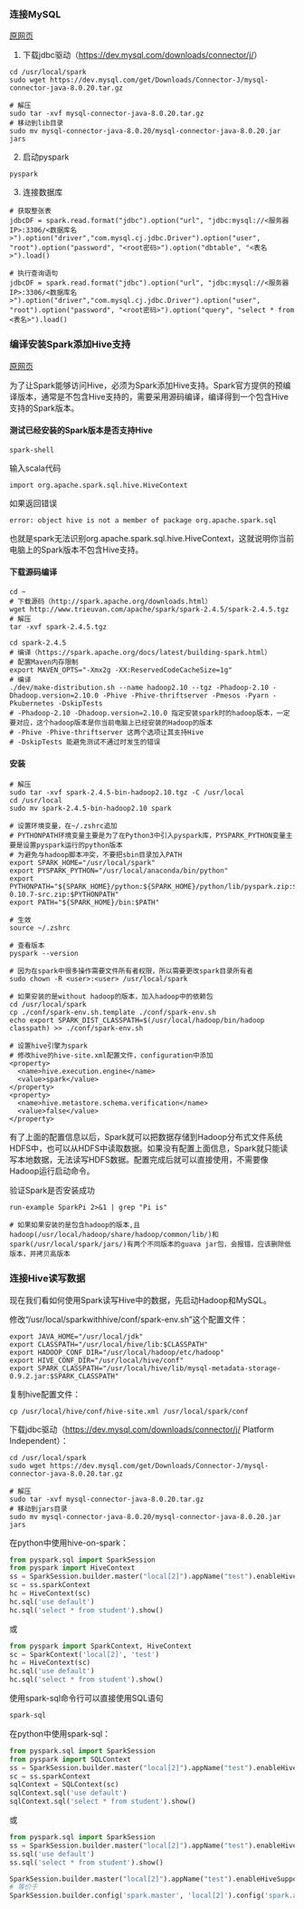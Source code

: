 ### 连接MySQL

[原网页](<http://dblab.xmu.edu.cn/blog/1724-2/>)

1. 下载jdbc驱动（<https://dev.mysql.com/downloads/connector/j/>）

```
cd /usr/local/spark
sudo wget https://dev.mysql.com/get/Downloads/Connector-J/mysql-connector-java-8.0.20.tar.gz

# 解压
sudo tar -xvf mysql-connector-java-8.0.20.tar.gz
# 移动到lib目录
sudo mv mysql-connector-java-8.0.20/mysql-connector-java-8.0.20.jar jars
```

2. 启动pyspark
```
pyspark
```

3. 连接数据库
```
# 获取整张表
jdbcDF = spark.read.format("jdbc").option("url", "jdbc:mysql://<服务器IP>:3306/<数据库名>").option("driver","com.mysql.cj.jdbc.Driver").option("user", "root").option("password", "<root密码>").option("dbtable", "<表名>").load()

# 执行查询语句
jdbcDF = spark.read.format("jdbc").option("url", "jdbc:mysql://<服务器IP>:3306/<数据库名>").option("driver","com.mysql.cj.jdbc.Driver").option("user", "root").option("password", "<root密码>").option("query", "select * from <表名>").load()
```

### 编译安装Spark添加Hive支持

[原网页](<http://dblab.xmu.edu.cn/blog/1729-2/>)

为了让Spark能够访问Hive，必须为Spark添加Hive支持。Spark官方提供的预编译版本，通常是不包含Hive支持的，需要采用源码编译，编译得到一个包含Hive支持的Spark版本。

#### 测试已经安装的Spark版本是否支持Hive

```
spark-shell
```

输入scala代码

```
import org.apache.spark.sql.hive.HiveContext
```

如果返回错误

```
error: object hive is not a member of package org.apache.spark.sql
```

也就是spark无法识别org.apache.spark.sql.hive.HiveContext，这就说明你当前电脑上的Spark版本不包含Hive支持。

#### 下载源码编译

```
cd ~
# 下载源码（http://spark.apache.org/downloads.html）
wget http://www.trieuvan.com/apache/spark/spark-2.4.5/spark-2.4.5.tgz
# 解压
tar -xvf spark-2.4.5.tgz

cd spark-2.4.5
# 编译（https://spark.apache.org/docs/latest/building-spark.html）
# 配置Maven内存限制
export MAVEN_OPTS="-Xmx2g -XX:ReservedCodeCacheSize=1g"
# 编译
./dev/make-distribution.sh --name hadoop2.10 --tgz -Phadoop-2.10 -Dhadoop.version=2.10.0 -Phive -Phive-thriftserver -Pmesos -Pyarn -Pkubernetes -DskipTests
# -Phadoop-2.10 -Dhadoop.version=2.10.0 指定安装spark时的hadoop版本，一定要对应，这个hadoop版本是你当前电脑上已经安装的Hadoop的版本
# -Phive -Phive-thriftserver 这两个选项让其支持Hive
# -DskipTests 能避免测试不通过时发生的错误
```

#### 安装

```
# 解压
sudo tar -xvf spark-2.4.5-bin-hadoop2.10.tgz -C /usr/local
cd /usr/local
sudo mv spark-2.4.5-bin-hadoop2.10 spark

# 设置环境变量，在~/.zshrc追加
# PYTHONPATH环境变量主要是为了在Python3中引入pyspark库，PYSPARK_PYTHON变量主要是设置pyspark运行的python版本
# 为避免与hadoop脚本冲突，不要把sbin目录加入PATH
export SPARK_HOME="/usr/local/spark"
export PYSPARK_PYTHON="/usr/local/anaconda/bin/python"
export PYTHONPATH="${SPARK_HOME}/python:${SPARK_HOME}/python/lib/pyspark.zip:${SPARK_HOME}/python/lib/py4j-0.10.7-src.zip:$PYTHONPATH"
export PATH="${SPARK_HOME}/bin:$PATH"

# 生效
source ~/.zshrc

# 查看版本
pyspark --version

# 因为在spark中很多操作需要文件所有者权限，所以需要更改spark目录所有者
sudo chown -R <user>:<user> /usr/local/spark

# 如果安装的是without hadoop的版本，加入hadoop中的依赖包
cd /usr/local/spark
cp ./conf/spark-env.sh.template ./conf/spark-env.sh
echo export SPARK_DIST_CLASSPATH=$(/usr/local/hadoop/bin/hadoop classpath) >> ./conf/spark-env.sh

# 设置hive引擎为spark
# 修改hive的hive-site.xml配置文件，configuration中添加
<property>
  <name>hive.execution.engine</name>
  <value>spark</value>
</property>
<property>
  <name>hive.metastore.schema.verification</name>
  <value>false</value>
</property>
```

有了上面的配置信息以后，Spark就可以把数据存储到Hadoop分布式文件系统HDFS中，也可以从HDFS中读取数据。如果没有配置上面信息，Spark就只能读写本地数据，无法读写HDFS数据。配置完成后就可以直接使用，不需要像Hadoop运行启动命令。

验证Spark是否安装成功

```
run-example SparkPi 2>&1 | grep "Pi is"

# 如果如果安装的是包含hadoop的版本,且hadoop(/usr/local/hadoop/share/hadoop/common/lib/)和spark(/usr/local/spark/jars/)有两个不同版本的guava jar包，会报错，应该删除低版本，并拷贝高版本
```

### 连接Hive读写数据

现在我们看如何使用Spark读写Hive中的数据，先启动Hadoop和MySQL。

修改“/usr/local/sparkwithhive/conf/spark-env.sh”这个配置文件：

```
export JAVA_HOME="/usr/local/jdk"
export CLASSPATH="/usr/local/hive/lib:$CLASSPATH"
export HADOOP_CONF_DIR="/usr/local/hadoop/etc/hadoop"
export HIVE_CONF_DIR="/usr/local/hive/conf"
export SPARK_CLASSPATH="/usr/local/hive/lib/mysql-metadata-storage-0.9.2.jar:$SPARK_CLASSPATH"
```

复制hive配置文件：

```
cp /usr/local/hive/conf/hive-site.xml /usr/local/spark/conf
```

下载jdbc驱动（<https://dev.mysql.com/downloads/connector/j/>  Platform Independent）：

```
cd /usr/local/spark
sudo wget https://dev.mysql.com/get/Downloads/Connector-J/mysql-connector-java-8.0.20.tar.gz

# 解压
sudo tar -xvf mysql-connector-java-8.0.20.tar.gz
# 移动到jars目录
sudo mv mysql-connector-java-8.0.20/mysql-connector-java-8.0.20.jar jars
```

在python中使用hive-on-spark：

```python
from pyspark.sql import SparkSession
from pyspark import HiveContext
ss = SparkSession.builder.master("local[2]").appName("test").enableHiveSupport().getOrCreate()
sc = ss.sparkContext
hc = HiveContext(sc)
hc.sql('use default')
hc.sql('select * from student').show()
```
或
```python
from pyspark import SparkContext, HiveContext
sc = SparkContext('local[2]', 'test')
hc = HiveContext(sc)
hc.sql('use default')
hc.sql('select * from student').show()
```
使用spark-sql命令行可以直接使用SQL语句

```bash
spark-sql
```

在python中使用spark-sql：

```python
from pyspark.sql import SparkSession
from pyspark import SQLContext
ss = SparkSession.builder.master("local[2]").appName("test").enableHiveSupport().getOrCreate()
sc = ss.sparkContext
sqlContext = SQLContext(sc)
sqlContext.sql('use default')
sqlContext.sql('select * from student').show()
```
或
```python
from pyspark.sql import SparkSession
ss = SparkSession.builder.master("local[2]").appName("test").enableHiveSupport().getOrCreate()
ss.sql('use default')
ss.sql('select * from student').show()
```

```python
SparkSession.builder.master("local[2]").appName("test").enableHiveSupport()
# 等价于
SparkSession.builder.config('spark.master', 'local[2]').config('spark.app.name', 'test').config('spark.sql.catalogImplementation', 'hive')
```

